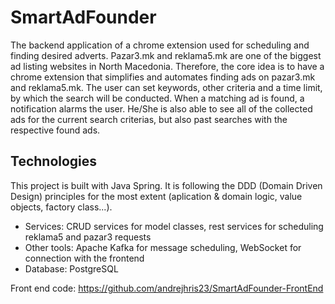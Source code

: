 # SmartAdFounder
The backend application of a chrome extension used for scheduling and finding desired adverts.
Pazar3.mk and reklama5.mk are one of the biggest ad listing websites in North Macedonia. Therefore, the core idea is to have a chrome extension that simplifies and automates finding ads on pazar3.mk and reklama5.mk. The user can set keywords, other criteria and a time limit, by which the search will be conducted. When a matching ad is found, a notification alarms the user. He/She is also able to see all of the collected ads for the current search criterias, but also past searches with the respective found ads.

Technologies
------
This project is built with Java Spring. It is following the DDD (Domain Driven Design) principles for the most extent (aplication & domain logic, value objects, factory class...).
- Services: CRUD services for model classes, rest services for scheduling reklama5 and pazar3 requests
- Other tools: Apache Kafka for message scheduling, WebSocket for connection with the frontend
- Database: PostgreSQL

Front end code:
https://github.com/andrejhris23/SmartAdFounder-FrontEnd
